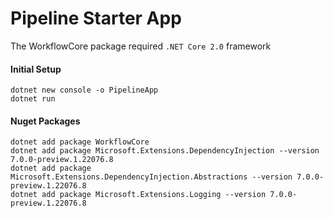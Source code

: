 # Pipeline Starter App

The WorkflowCore package required `.NET Core 2.0` framework

#### Initial Setup
```
dotnet new console -o PipelineApp
dotnet run
```

#### Nuget Packages
```
dotnet add package WorkflowCore
dotnet add package Microsoft.Extensions.DependencyInjection --version 7.0.0-preview.1.22076.8
dotnet add package Microsoft.Extensions.DependencyInjection.Abstractions --version 7.0.0-preview.1.22076.8
dotnet add package Microsoft.Extensions.Logging --version 7.0.0-preview.1.22076.8
```